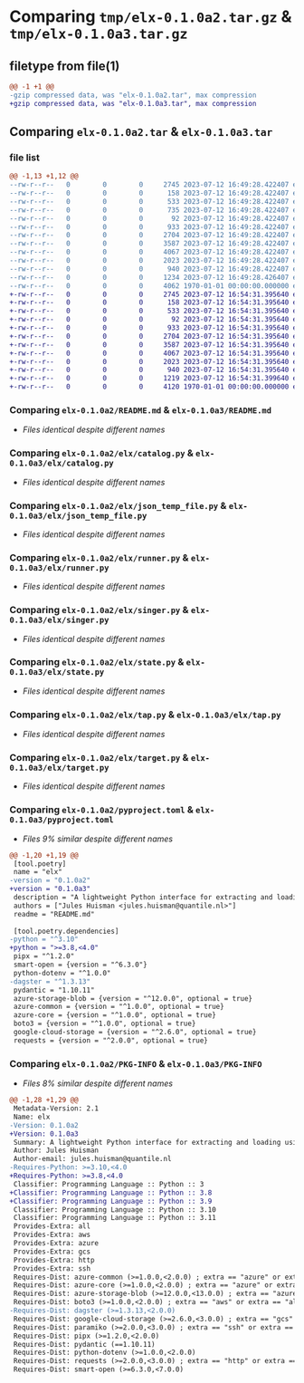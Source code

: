 # Comparing `tmp/elx-0.1.0a2.tar.gz` & `tmp/elx-0.1.0a3.tar.gz`

## filetype from file(1)

```diff
@@ -1 +1 @@
-gzip compressed data, was "elx-0.1.0a2.tar", max compression
+gzip compressed data, was "elx-0.1.0a3.tar", max compression
```

## Comparing `elx-0.1.0a2.tar` & `elx-0.1.0a3.tar`

### file list

```diff
@@ -1,13 +1,12 @@
--rw-r--r--   0        0        0     2745 2023-07-12 16:49:28.422407 elx-0.1.0a2/README.md
--rw-r--r--   0        0        0      158 2023-07-12 16:49:28.422407 elx-0.1.0a2/elx/__init__.py
--rw-r--r--   0        0        0      533 2023-07-12 16:49:28.422407 elx-0.1.0a2/elx/catalog.py
--rw-r--r--   0        0        0      735 2023-07-12 16:49:28.422407 elx-0.1.0a2/elx/dagster.py
--rw-r--r--   0        0        0       92 2023-07-12 16:49:28.422407 elx-0.1.0a2/elx/exceptions.py
--rw-r--r--   0        0        0      933 2023-07-12 16:49:28.422407 elx-0.1.0a2/elx/json_temp_file.py
--rw-r--r--   0        0        0     2704 2023-07-12 16:49:28.422407 elx-0.1.0a2/elx/runner.py
--rw-r--r--   0        0        0     3587 2023-07-12 16:49:28.422407 elx-0.1.0a2/elx/singer.py
--rw-r--r--   0        0        0     4067 2023-07-12 16:49:28.422407 elx-0.1.0a2/elx/state.py
--rw-r--r--   0        0        0     2023 2023-07-12 16:49:28.422407 elx-0.1.0a2/elx/tap.py
--rw-r--r--   0        0        0      940 2023-07-12 16:49:28.422407 elx-0.1.0a2/elx/target.py
--rw-r--r--   0        0        0     1234 2023-07-12 16:49:28.426407 elx-0.1.0a2/pyproject.toml
--rw-r--r--   0        0        0     4062 1970-01-01 00:00:00.000000 elx-0.1.0a2/PKG-INFO
+-rw-r--r--   0        0        0     2745 2023-07-12 16:54:31.395640 elx-0.1.0a3/README.md
+-rw-r--r--   0        0        0      158 2023-07-12 16:54:31.395640 elx-0.1.0a3/elx/__init__.py
+-rw-r--r--   0        0        0      533 2023-07-12 16:54:31.395640 elx-0.1.0a3/elx/catalog.py
+-rw-r--r--   0        0        0       92 2023-07-12 16:54:31.395640 elx-0.1.0a3/elx/exceptions.py
+-rw-r--r--   0        0        0      933 2023-07-12 16:54:31.395640 elx-0.1.0a3/elx/json_temp_file.py
+-rw-r--r--   0        0        0     2704 2023-07-12 16:54:31.395640 elx-0.1.0a3/elx/runner.py
+-rw-r--r--   0        0        0     3587 2023-07-12 16:54:31.395640 elx-0.1.0a3/elx/singer.py
+-rw-r--r--   0        0        0     4067 2023-07-12 16:54:31.395640 elx-0.1.0a3/elx/state.py
+-rw-r--r--   0        0        0     2023 2023-07-12 16:54:31.395640 elx-0.1.0a3/elx/tap.py
+-rw-r--r--   0        0        0      940 2023-07-12 16:54:31.395640 elx-0.1.0a3/elx/target.py
+-rw-r--r--   0        0        0     1219 2023-07-12 16:54:31.399640 elx-0.1.0a3/pyproject.toml
+-rw-r--r--   0        0        0     4120 1970-01-01 00:00:00.000000 elx-0.1.0a3/PKG-INFO
```

### Comparing `elx-0.1.0a2/README.md` & `elx-0.1.0a3/README.md`

 * *Files identical despite different names*

### Comparing `elx-0.1.0a2/elx/catalog.py` & `elx-0.1.0a3/elx/catalog.py`

 * *Files identical despite different names*

### Comparing `elx-0.1.0a2/elx/json_temp_file.py` & `elx-0.1.0a3/elx/json_temp_file.py`

 * *Files identical despite different names*

### Comparing `elx-0.1.0a2/elx/runner.py` & `elx-0.1.0a3/elx/runner.py`

 * *Files identical despite different names*

### Comparing `elx-0.1.0a2/elx/singer.py` & `elx-0.1.0a3/elx/singer.py`

 * *Files identical despite different names*

### Comparing `elx-0.1.0a2/elx/state.py` & `elx-0.1.0a3/elx/state.py`

 * *Files identical despite different names*

### Comparing `elx-0.1.0a2/elx/tap.py` & `elx-0.1.0a3/elx/tap.py`

 * *Files identical despite different names*

### Comparing `elx-0.1.0a2/elx/target.py` & `elx-0.1.0a3/elx/target.py`

 * *Files identical despite different names*

### Comparing `elx-0.1.0a2/pyproject.toml` & `elx-0.1.0a3/pyproject.toml`

 * *Files 9% similar despite different names*

```diff
@@ -1,20 +1,19 @@
 [tool.poetry]
 name = "elx"
-version = "0.1.0a2"
+version = "0.1.0a3"
 description = "A lightweight Python interface for extracting and loading using the Singer.io spec."
 authors = ["Jules Huisman <jules.huisman@quantile.nl>"]
 readme = "README.md"
 
 [tool.poetry.dependencies]
-python = "^3.10"
+python = ">=3.8,<4.0"
 pipx = "^1.2.0"
 smart-open = {version = "^6.3.0"}
 python-dotenv = "^1.0.0"
-dagster = "^1.3.13"
 pydantic = "1.10.11"
 azure-storage-blob = {version = "^12.0.0", optional = true}
 azure-common = {version = "^1.0.0", optional = true}
 azure-core = {version = "^1.0.0", optional = true}
 boto3 = {version = "^1.0.0", optional = true}
 google-cloud-storage = {version = "^2.6.0", optional = true}
 requests = {version = "^2.0.0", optional = true}
```

### Comparing `elx-0.1.0a2/PKG-INFO` & `elx-0.1.0a3/PKG-INFO`

 * *Files 8% similar despite different names*

```diff
@@ -1,28 +1,29 @@
 Metadata-Version: 2.1
 Name: elx
-Version: 0.1.0a2
+Version: 0.1.0a3
 Summary: A lightweight Python interface for extracting and loading using the Singer.io spec.
 Author: Jules Huisman
 Author-email: jules.huisman@quantile.nl
-Requires-Python: >=3.10,<4.0
+Requires-Python: >=3.8,<4.0
 Classifier: Programming Language :: Python :: 3
+Classifier: Programming Language :: Python :: 3.8
+Classifier: Programming Language :: Python :: 3.9
 Classifier: Programming Language :: Python :: 3.10
 Classifier: Programming Language :: Python :: 3.11
 Provides-Extra: all
 Provides-Extra: aws
 Provides-Extra: azure
 Provides-Extra: gcs
 Provides-Extra: http
 Provides-Extra: ssh
 Requires-Dist: azure-common (>=1.0.0,<2.0.0) ; extra == "azure" or extra == "all"
 Requires-Dist: azure-core (>=1.0.0,<2.0.0) ; extra == "azure" or extra == "all"
 Requires-Dist: azure-storage-blob (>=12.0.0,<13.0.0) ; extra == "azure" or extra == "all"
 Requires-Dist: boto3 (>=1.0.0,<2.0.0) ; extra == "aws" or extra == "all"
-Requires-Dist: dagster (>=1.3.13,<2.0.0)
 Requires-Dist: google-cloud-storage (>=2.6.0,<3.0.0) ; extra == "gcs" or extra == "all"
 Requires-Dist: paramiko (>=2.0.0,<3.0.0) ; extra == "ssh" or extra == "all"
 Requires-Dist: pipx (>=1.2.0,<2.0.0)
 Requires-Dist: pydantic (==1.10.11)
 Requires-Dist: python-dotenv (>=1.0.0,<2.0.0)
 Requires-Dist: requests (>=2.0.0,<3.0.0) ; extra == "http" or extra == "all"
 Requires-Dist: smart-open (>=6.3.0,<7.0.0)
```

